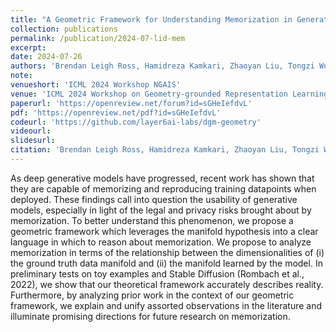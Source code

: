 ```yaml
---
title: "A Geometric Framework for Understanding Memorization in Generative Models"
collection: publications
permalink: /publication/2024-07-lid-mem
excerpt: 
date: 2024-07-26
authors: 'Brendan Leigh Ross, Hamidreza Kamkari, Zhaoyan Liu, Tongzi Wu, George Stein, Gabriel Loaiza-Ganem, <b>Jesse C. Cresswell</b>'
note:
venueshort: 'ICML 2024 Workshop NGAIS'
venue: 'ICML 2024 Workshop on Geometry-grounded Representation Learning and Generative Modeling'
paperurl: 'https://openreview.net/forum?id=sGHeIefdvL'
pdf: 'https://openreview.net/pdf?id=sGHeIefdvL'
codeurl: 'https://github.com/layer6ai-labs/dgm-geometry'
videourl:
slidesurl:
citation: 'Brendan Leigh Ross, Hamidreza Kamkari, Zhaoyan Liu, Tongzi Wu, George Stein, Gabriel Loaiza-Ganem, Jesse C. Cresswell. A Geometric Framework for Understanding Memorization in Generative Models. ICML 2024 Workshop on Geometry-grounded Representation Learning and Generative Modeling'
---
```

As deep generative models have progressed, recent work has shown that they are capable of memorizing and reproducing training datapoints when deployed. These findings call into question the usability of generative models, especially in light of the legal and privacy risks brought about by memorization. To better understand this phenomenon, we propose a geometric framework which leverages the manifold hypothesis into a clear language in which to reason about memorization. We propose to analyze memorization in terms of the relationship between the dimensionalities of (i) the ground truth data manifold and (ii) the manifold learned by the model. In preliminary tests on toy examples and Stable Diffusion (Rombach et al., 2022), we show that our theoretical framework accurately describes reality. Furthermore, by analyzing prior work in the context of our geometric framework, we explain and unify assorted observations in the literature and illuminate promising directions for future research on memorization.